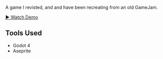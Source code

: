 
A game I revisted, and and have been recreating from an old GameJam.

[▶ Watch Demo](https://www.youtube.com/watch?v=h8i9mL2RzoY)

## Tools Used
- Godot 4
- Aseprite
